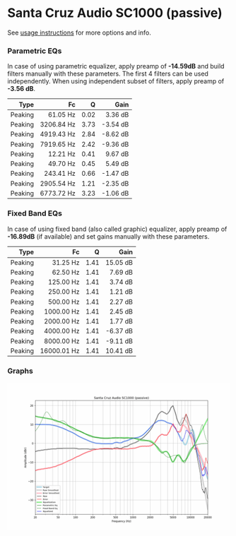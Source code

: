 # Santa Cruz Audio SC1000 (passive)
See [usage instructions](https://github.com/jaakkopasanen/AutoEq#usage) for more options and info.

### Parametric EQs
In case of using parametric equalizer, apply preamp of **-14.59dB** and build filters manually
with these parameters. The first 4 filters can be used independently.
When using independent subset of filters, apply preamp of **-3.56 dB**.

| Type    | Fc         |    Q | Gain     |
|--------:|-----------:|-----:|---------:|
| Peaking | 61.05 Hz   | 0.02 | 3.36 dB  |
| Peaking | 3206.84 Hz | 3.73 | -3.54 dB |
| Peaking | 4919.43 Hz | 2.84 | -8.62 dB |
| Peaking | 7919.65 Hz | 2.42 | -9.36 dB |
| Peaking | 12.21 Hz   | 0.41 | 9.67 dB  |
| Peaking | 49.70 Hz   | 0.45 | 5.49 dB  |
| Peaking | 243.41 Hz  | 0.66 | -1.47 dB |
| Peaking | 2905.54 Hz | 1.21 | -2.35 dB |
| Peaking | 6773.72 Hz | 3.23 | -1.06 dB |

### Fixed Band EQs
In case of using fixed band (also called graphic) equalizer, apply preamp of **-16.89dB**
(if available) and set gains manually with these parameters.

| Type    | Fc          |    Q | Gain     |
|--------:|------------:|-----:|---------:|
| Peaking | 31.25 Hz    | 1.41 | 15.05 dB |
| Peaking | 62.50 Hz    | 1.41 | 7.69 dB  |
| Peaking | 125.00 Hz   | 1.41 | 3.74 dB  |
| Peaking | 250.00 Hz   | 1.41 | 1.21 dB  |
| Peaking | 500.00 Hz   | 1.41 | 2.27 dB  |
| Peaking | 1000.00 Hz  | 1.41 | 2.45 dB  |
| Peaking | 2000.00 Hz  | 1.41 | 1.77 dB  |
| Peaking | 4000.00 Hz  | 1.41 | -6.37 dB |
| Peaking | 8000.00 Hz  | 1.41 | -9.11 dB |
| Peaking | 16000.01 Hz | 1.41 | 10.41 dB |

### Graphs
![](./Santa%20Cruz%20Audio%20SC1000%20(passive).png)